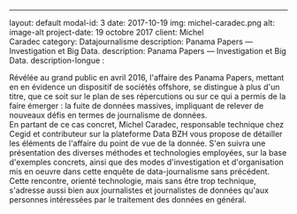 ---
layout: default
modal-id: 3
date: 2017-10-19
img: michel-caradec.png
alt: image-alt
project-date: 19 octobre 2017
client: Michel <br>Caradec
category: Datajournalisme
description: Panama Papers — Investigation et Big Data.
description: Panama Papers — Investigation et Big Data.
description-longue : <p>Révélée au grand public en avril 2016, l'affaire des Panama Papers, mettant en en évidence un dispositif de sociétés offshore, se distingue à plus d'un titre, que ce soit sur le plan de ses répercutions ou sur ce qui a permis de la faire émerger : la fuite de données massives, impliquant de relever de nouveaux défis en termes de journalisme de données.<br> En partant de ce cas concret, Michel Caradec, responsable technique chez Cegid et contributeur sur la plateforme Data BZH vous propose de détailler les éléments de l'affaire du point de vue de la donnée. S'en suivra une présentation des diverses méthodes et technologies employées, sur la base d'exemples concrets, ainsi que des modes d'investigation et d'organisation mis en oeuvre dans cette enquête de data-journalisme sans précédent.<br>Cette rencontre, orienté technologie, mais sans être trop technique, s'adresse aussi bien aux journalistes et journalistes de données qu'aux personnes intéressées par le traitement des données en général.
